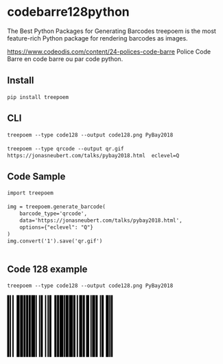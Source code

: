 # codebarre128python

The Best Python Packages for Generating Barcodes
treepoem is the most feature-rich Python package for rendering barcodes as images.

https://www.codeodis.com/content/24-polices-code-barre
Police Code Barre  en code barre ou par code python.

## Install
```
pip install treepoem
```

## CLI

```
treepoem --type code128 --output code128.png PyBay2018

treepoem --type qrcode --output qr.gif  https://jonasneubert.com/talks/pybay2018.html  eclevel=Q

```

##  Code Sample

```
import treepoem

img = treepoem.generate_barcode(
    barcode_type='qrcode',
    data='https://jonasneubert.com/talks/pybay2018.html',
    options={"eclevel": "Q"}
)
img.convert('1').save('qr.gif')


```

##  Code 128  example 

```
treepoem --type code128 --output code128.png PyBay2018
```

![Code 128](https://github.com/sanogotech/codebarre128python/blob/main/code128.png "Code 128")
